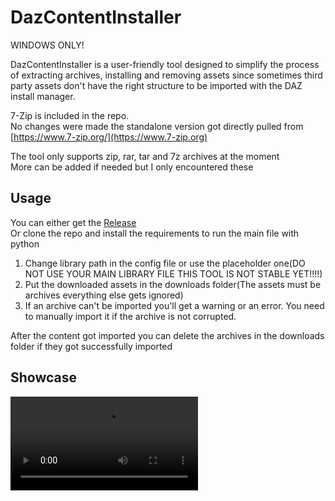 # DazContentInstaller
WINDOWS ONLY!  

DazContentInstaller is a user-friendly tool designed to simplify the process of extracting archives,  installing and removing assets since sometimes third party assets don't have the right structure to be imported with the DAZ install manager.


7-Zip is included in the repo.  
No changes were made the standalone version got directly pulled from [https://www.7-zip.org/](https://www.7-zip.org)  

The tool only supports zip, rar, tar and 7z archives at the moment  
More can be added if needed but I only encountered these

## Usage

You can either get the [Release](https://github.com/Ati1707/DazContentInstaller/releases)  
Or clone the repo and install the requirements to run the main file with python

1. Change library path in the config file or use the placeholder one(DO NOT USE YOUR MAIN LIBRARY FILE THIS TOOL IS NOT STABLE YET!!!!)  
2. Put the downloaded assets in the downloads folder(The assets must be archives everything else gets ignored)  
3. If an archive can't be imported you'll get a warning or an error. You need to manually import it if the archive is not corrupted.  


After the content got imported you can delete the archives in the downloads folder if they got successfully imported

## Showcase

<video src="https://github.com/user-attachments/assets/8c108a28-fe2d-4e1f-b418-8d207f7167f8"/>
